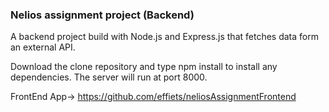 ### Nelios assignment project (Backend)

A backend project build with Node.js and Express.js that fetches data form an external API. 

Download the clone repository and type npm install to install any dependencies.
The server will run at port 8000. 


FrontEnd App-> https://github.com/effiets/neliosAssignmentFrontend
